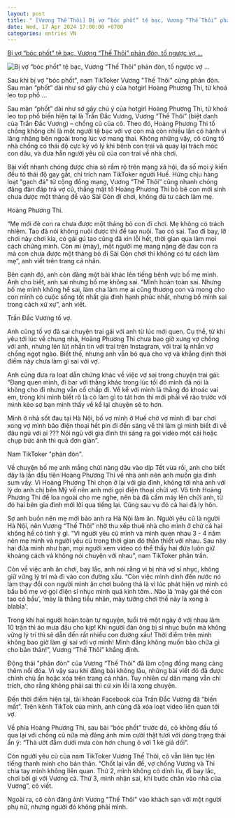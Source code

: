```yaml
---
layout: post
title: " [Vương Thế Thôi] Bị vợ “bóc phốt” tệ bạc, Vương “Thế Thôi” phản đòn, tố ngược vợ ..."
date: Wed, 17 Apr 2024 17:00:00 +0700
categories: entries VN
---
```

[Bị vợ “bóc phốt” tệ bạc, Vương “Thế Thôi” phản đòn, tố ngược vợ ...](https://eva.vn/ngoai-tinh/bi-vo-boc-phot-te-bac-vuong-the-thoi-phan-don-to-nguoc-vo-me-choi-bo-con-c267a592442.html)

![Bị vợ “bóc phốt” tệ bạc, Vương “Thế Thôi” phản đòn, tố ngược vợ ...](https://cdn.eva.vn/upload/2-2024/images/2024-04-18/img-social-uploadbtv-page6-7--1713406567-988-width1200height628-watermark.jpg)

Sau khi bị vợ "bóc phốt", nam TikToker Vương "Thế Thôi" cũng phản đòn. Sau màn “phốt” dài như sớ gây chú ý của hotgirl Hoàng Phương Thi, từ khoá leo top phổ ...

Sau màn “phốt” dài như sớ gây chú ý của hotgirl Hoàng Phương Thi, từ khoá leo top phổ biến hiện tại là Trần Đắc Vương, Vương “Thế Thôi” (biệt danh của Trần Đắc Vương) – chồng cũ của cô. Theo đó, Hoàng Phương Thi tố chồng không chỉ là một người tệ bạc với vợ con mà còn nhiều lần có hành vi lăng nhăng bên ngoài trong lúc vợ mang thai. Không những vậy, cô cũng tố nhà chồng có thái độ cực kỳ vô lý khi bênh con trai và quay lại trách móc con dâu, và đưa hẳn người yêu cũ của con trai về nhà chơi.

Bài viết nhanh chóng được chia sẻ rầm rộ trên mạng xã hội, đa số mọi ý kiến đều tỏ thái độ gay gắt, chỉ trích nam TikToker người Huế. Hứng chịu hàng loạt "gạch đá" từ cộng đồng mạng, Vương “Thế Thôi” cũng nhanh chóng đăng đàn đáp trả vợ cũ, thẳng mặt tố Hoàng Phương Thi bỏ bê con mới sinh chưa được một tháng để vào Sài Gòn đi chơi, không đủ tư cách làm mẹ.

Hoàng Phương Thi.

“Mẹ mới đẻ con ra chưa được một tháng bỏ con đi chơi. Mẹ không có trách nhiệm. Tao đã nói không nuôi được thì để tao nuôi. Tao có sai. Tao đi bay, lỡ chơi này chơi kia, có gái gú tao cũng đã xin lỗi hết, thời gian qua làm mọi cách chứng minh. Còn mi (mày), một người mẹ mang nặng đẻ đau con ra mà con chưa được một tháng bỏ đi Sài Gòn chơi thì không có tư cách làm mẹ”, anh viết trên trang cá nhân.

Bên cạnh đó, anh còn đăng một bài khác lên tiếng bênh vực bố mẹ mình. Anh cho biết, anh sai nhưng bố mẹ không sai. “Mình hoàn toàn sai. Nhưng bố mẹ mình không hề sai, làm cha làm mẹ ai cũng thương con và mong cho con mình có cuộc sống tốt nhất gia đình hạnh phúc nhất, nhưng bố mình sai trong cách xử xự”, anh viết.

Trần Đắc Vương tố vợ.

Anh cũng tố vợ đã sai chuyện trai gái với anh từ lúc mới quen. Cụ thể, từ khi yêu tới lúc về chung nhà, Hoàng Phương Thi chưa bao giờ xưng vợ chồng với anh, nhưng lén lút nhắn tin với trai trên Instagram, với trai lạ nhắn vợ chồng ngọt ngào. Biết thế, nhưng anh vẫn bỏ qua cho vợ và khẳng định thời điểm này chưa làm gì sai với vợ.

Anh cũng đưa ra loạt dẫn chứng khác về việc vợ sai trong chuyện trai gái: “Đang quen mình, đi bar với thằng khác trong lúc tối đó mình đã nói là không cho đi nhưng vẫn cố chấp đi. Về kể với mình là thằng đó khoác vai em, trong khi mình biết rõ là có làm gì to tát hơn thì mới phải về rào trước với mình kẻo sợ bạn mình thấy về kể lại chuyện sẽ to hơn.

Mình ở nhà sốt đau tại Hà Nội, bố vợ mình ở Huế chở vợ mình đi bar chơi xong vợ mình bảo điện thoại hết pin đi đến sáng về thì làm gì mình biết đi về đâu ngủ với ai ??? Nói ngủ với gia đình thì sáng ra gọi video một cái hoặc chụp bức ảnh thì quá đơn giản”.

Nam TikToker "phản đòn".

Về chuyện bố mẹ anh mắng chửi nàng dâu vào dịp Tết vừa rồi, anh cho biết đây là lần đầu tiên Hoàng Phương Thi về nhà anh nên anh muốn gia đình sum vầy. Vì Hoàng Phương Thi chọn ở lại với gia đình, không tới nhà anh với lý do anh chị bên Mỹ về nên anh mới gọi điện thoại chửi vợ. Vô tình Hoàng Phương Thi để loa ngoài cho mẹ nghe, nên bà đã cầm máy lên chửi anh, từ đó hai bên gia đình mới lời qua tiếng lại. Cũng sau vụ đó cả hai đã ly hôn.

Sợ anh buồn nên mẹ mới bảo anh ra Hà Nội làm ăn. Người yêu cũ là người Hà Nội, nên Vương “Thế Thôi” nhờ thu xếp thuê nhà cho mình ở chứ cả hai không hề có tình ý gì. “Vì người yêu cũ mình và mình quen nhau 3 - 4 năm nên mẹ mình và người yêu cũ trong thời gian đó thân thiết với nhau. Sau này hai đứa mình như bạn, mọi người xem video có thể thấy hai đứa luôn giữ khoảng cách và không nói chuyện với nhau”, nam TikToker phân trần.

Còn về việc anh ăn chơi, bay lắc, anh nói rằng vì bị nhà vợ sỉ nhục, không giữ vững lý trí mà đi vào con đường xấu. “Còn việc mình dính đến nước nó làm thay đổi con người mình ăn chơi buông thả là vì lúc phát hiện vợ mình có bầu bố mẹ vợ gọi điện sỉ nhục mình quá kinh tởm.. Nào là ‘mày gài thế con tao có bầu’, ‘mày là thằng tiểu nhân, mày tưởng chơi thế này là xong à blabla'.

Trong khi hai người hoàn toàn tự nguyện, tuổi trẻ một ngày ở với nhau lâm 10 trận thì áo mưa đâu cho kịp! Khi người đàn ông bị sỉ nhục buồn mà không vững lý trí thì sẽ dẫn đến rất nhiều con đường xấu! Thời điểm trên mình không bao giờ làm gì sai với vợ mình! Mình đăng không muốn bào chữa gì cho bản thân!”, Vương “Thế Thôi” khẳng định.

Động thái "phản đòn" của Vương “Thế Thôi” đã làm cộng đồng mạng càng thêm nổi đóa. Vì vậy sau khi đăng bài không lâu, những bài viết đó đã được chính chủ ẩn hoặc xóa trên trang cá nhân. Tuy nhiên cư dân mạng vẫn chỉ trích, cho rằng không phải sai thì cứ xin lỗi là xong chuyện.

Đến thời điểm hiện tại, tài khoản Facebook của Trần Đắc Vương đã “biến mất”. Trên kênh TikTok của mình, anh cũng đã xóa loạt video liên quan tới vợ.

Về phía Hoàng Phương Thi, sau bài “bóc phốt” trước đó, cô không đấu tố qua lại với chồng cũ nữa mà đăng ảnh mỉm cười thật tươi với dòng trạng thái ẩn ý: “Thà ướt đẫm dưới mưa còn hơn chung ô với 1 kẻ giả dối”.

Còn người yêu cũ của nam TikToker Vương Thế Thôi, cô vẫn liên tục lên tiếng thanh minh cho bản thân. “Chốt lại vấn đề, vợ chồng Vương và Thi chia tay mình không liên quan. Thứ 2, mình không có dính líu, đi bay lắc, chơi bời gì với Vương cả. Thứ 3, mình nhận sai, khi bước chân vào nhà của Vương”, cô viết.

Ngoài ra, cô còn đăng ảnh Vương "Thế Thôi" vào khách sạn với một người phụ nữ, nhưng người đó không phải mình.

